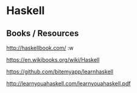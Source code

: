 # Haskell

## Books / Resources
http://haskellbook.com/
:w

https://en.wikibooks.org/wiki/Haskell

https://github.com/bitemyapp/learnhaskell

http://learnyouahaskell.com/learnyouahaskell.pdf



